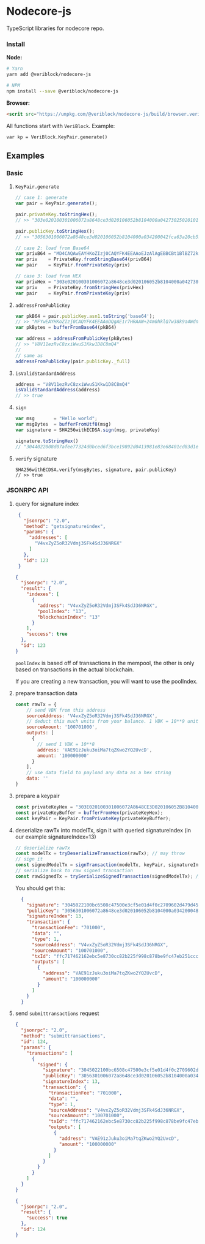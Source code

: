 # Nodecore-js

TypeScript libraries for nodecore repo. 

### Install

**Node:**
```bash
# Yarn
yarn add @veriblock/nodecore-js

# NPM
npm install --save @veriblock/nodecore-js
```

**Browser:**
```html
<scrit src="https://unpkg.com/@veriblock/nodecore-js/build/browser.veriblock.js"></script>
```

All functions start with `VeriBlock`. Example: 
```
var kp = VeriBlock.KeyPair.generate()
```

## Examples

### Basic
1. `KeyPair.generate`
    ```javascript
    // case 1: generate
    var pair = KeyPair.generate();

    pair.privateKey.toStringHex();
    // >> "303e020100301006072a8648ce3d020106052b8104000a0427302502010104203abf83fa470423d4788a760ef6b7aae1dacf98784b0646057a0adca24e522acb"

    pair.publicKey.toStringHex();
    // >> "3056301006072a8648ce3d020106052b8104000a034200042fca63a20cb5208c2a55ff5099ca1966b7f52e687600784d1de062c1dd9c8a5fe55b2ba5d906c703d37cbd02ecd9c97a806110fa05d9014a102a0513dd354ec5"

    // case 2: load from Base64
    var privB64 = "MD4CAQAwEAYHKoZIzj0CAQYFK4EEAAoEJzAlAgEBBCBt1BlBZ72kP3RJKyfcZJ1iVqcHbQ4UxUdNb2aXFHStjw=="
    var priv    = PrivateKey.fromStringBase64(privB64)
    var pair    = KeyPair.fromPrivateKey(priv)

    // case 3: load from HEX
    var privHex = "303e020100301006072a8648ce3d020106052b8104000a0427302502010104203abf83fa470423d4788a760ef6b7aae1dacf98784b0646057a0adca24e522acb"
    var priv    = PrivateKey.fromStringHex(privHex)
    var pair    = KeyPair.fromPrivateKey(priv)

    ```
2. `addressFromPublicKey`
    ```javascript
    var pkB64 = pair.publicKey.asn1.toString('base64');
    // >> "MFYwEAYHKoZIzj0CAQYFK4EEAAoDQgAE1r7HRAAW+24m0hklQ7w38k9a4Wdnke2YFo5z9ywxQPAEzrEnn1FsqWosA11BmVhsude4812DS2Y+ymzc2wgBow=="
    var pkBytes = bufferFromBase64(pkB64)

    var address = addressFromPublicKey(pkBytes)
    // >> "V8V11ezRvC8zxiWwuS1Kkw1D8C8mQ4"
    //
    // same as
    addressFromPublicKey(pair.publicKey._full)
    ```
2. `isValidStandardAddress`
    ```javascript
    address = "V8V11ezRvC8zxiWwuS1Kkw1D8C8mQ4"
    isValidStandardAddress(address)
    // >> true
    ```

3. `sign`
    ```javascript
    var msg       = "Hello world";
    var msgBytes  = bufferFromUtf8(msg)
    var signature = SHA256withECDSA.sign(msg, privateKey)

    signature.toStringHex()
    // "3044022008d07afee77324d0bced6f3bce19892d0413981e83e68401cd83d1e1ed3bc37c022005273429062dcf623ccd04c8d9c9e601e7fc45b5db32900c9b0ffda2dbc8f452"    
    ```
4. `verify` signature
    ```
    SHA256withECDSA.verify(msgBytes, signature, pair.publicKey)
    // >> true
    ```

### JSONRPC API

1. query for signature index
   ```json
    {
      "jsonrpc": "2.0",
      "method": "getsignatureindex",
      "params": {
        "addresses": [
          "V4vxZyZ5oR32Vdmj3SFk4SdJ36NRGX"
        ]
      },
      "id": 123
    }
   ```
    
   ```json
   {
     "jsonrpc": "2.0",
     "result": {
       "indexes": [
         {
           "address": "V4vxZyZ5oR32Vdmj3SFk4SdJ36NRGX",
           "poolIndex": "13",
           "blockchainIndex": "13"
         }
       ],
       "success": true
     },
     "id": 123
   }
    ```

    `poolIndex` is based off of transactions in the mempool, the other is only based on transactions in the actual blockchain.

    If you are creating a new transaction, you will want to use the poolIndex.

2. prepare transaction data
    ```js
    const rawTx = {
        // send VBK from this address
        sourceAddress: 'V4vxZyZ5oR32Vdmj3SFk4SdJ36NRGX',
        // deduct this much units from your balance. 1 VBK = 10**9 units.
        sourceAmount: '100701000',
        outputs: [
          {
            // send 1 VBK = 10**8
            address: 'VAE91zJuku3oiMa7tqZKwo2YQ2UvcD',
            amount: '100000000'
          }
        ],
        // use data field to payload any data as a hex string
        data: '' 
    }
    ```
   
3. prepare a keypair
   ```js
   const privateKeyHex = "303E020100301006072A8648CE3D020106052B8104000A04273025020101042017869E398A7ACD18729B8FC6D47DCFE9C1A2B5871334D00471EFC3985762FF8F";
   const privateKeyBuffer = bufferFromHex(privateKeyHex); 
   const keyPair = KeyPair.fromPrivateKey(privateKeyBuffer);
   ```

4. deserialize rawTx into modelTx, sign it with queried signatureIndex (in our example signatureIndex=13)
   ```js
   // deserialize rawTx
   const modelTx = tryDeserializeTransaction(rawTx); // may throw
   // sign it
   const signedModelTx = signTransaction(modelTx, keyPair, signatureIndex);
   // serialize back to raw signed transaction
   const rawSignedTx = trySerializeSignedTransaction(signedModelTx); // may throw
   ```
   You should get this:
   ```json
     {
       "signature": "3045022100bc6508c47500e3cf5e01d4f0c2709602d479d45d486bf244a499df05dbdb233802204de76c6f126b2ef8343dd18b21551a70497c0c50eed81bfca605c3240a5469f5",
       "publicKey": "3056301006072a8648ce3d020106052b8104000a034200048569053d7b483059100b4c914cce0b39ed3d4b8c70419e9a4f3102a6f9ad62606e6c5085767f4fc83dad5cc5c35e70ce7198b8db0e863ac19e4c20b37a503a5e",
       "signatureIndex": 13,
       "transaction": {
         "transactionFee": "701000",
         "data": "",
         "type": 1,
         "sourceAddress": "V4vxZyZ5oR32Vdmj3SFk4SdJ36NRGX",
         "sourceAmount": "100701000",
         "txId": "ffc717462162ebc5e8730cc82b225f998c878be9fc47eb251ccc948cf2d2d296",
         "outputs": [
           {
             "address": "VAE91zJuku3oiMa7tqZKwo2YQ2UvcD",
             "amount": "100000000"
           }
         ]
       }
     }
   ```

5. send `submittransactions` request
   ```json
   {
     "jsonrpc": "2.0",
     "method": "submittransactions",
     "id": 124,
     "params": {
       "transactions": [
         {
           "signed": {
             "signature": "3045022100bc6508c47500e3cf5e01d4f0c2709602d479d45d486bf244a499df05dbdb233802204de76c6f126b2ef8343dd18b21551a70497c0c50eed81bfca605c3240a5469f5",
             "publicKey": "3056301006072a8648ce3d020106052b8104000a034200048569053d7b483059100b4c914cce0b39ed3d4b8c70419e9a4f3102a6f9ad62606e6c5085767f4fc83dad5cc5c35e70ce7198b8db0e863ac19e4c20b37a503a5e",
             "signatureIndex": 13,
             "transaction": {
               "transactionFee": "701000",
               "data": "",
               "type": 1,
               "sourceAddress": "V4vxZyZ5oR32Vdmj3SFk4SdJ36NRGX",
               "sourceAmount": "100701000",
               "txId": "ffc717462162ebc5e8730cc82b225f998c878be9fc47eb251ccc948cf2d2d296",
               "outputs": [
                 {
                   "address": "VAE91zJuku3oiMa7tqZKwo2YQ2UvcD",
                   "amount": "100000000"
                 }
               ]
             }
           }
         }
       ]
     }
   }
   ```
   ```json
   {
     "jsonrpc": "2.0",
     "result": {
       "success": true
     },
     "id": 124
   }
   ```
